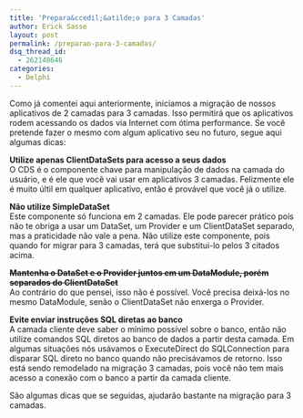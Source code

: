 ```yaml
---
title: 'Prepara&ccedil;&atilde;o para 3 Camadas'
author: Erick Sasse
layout: post
permalink: /preparao-para-3-camadas/
dsq_thread_id:
  - 262148646
categories:
  - Delphi
---
```

Como já comentei aqui anteriormente, iniciamos a migração de nossos aplicativos de 2 camadas para 3 camadas. Isso permitirá que os aplicativos rodem acessando os dados via Internet com ótima performance. Se você pretende fazer o mesmo com algum aplicativo seu no futuro, segue aqui algumas dicas:

**Utilize apenas ClientDataSets para acesso a seus dados**  
O CDS é o componente chave para manipulação de dados na camada do usuário, e é ele que você vai usar em aplicativos 3 camadas. Felizmente ele é muito últil em qualquer aplicativo, então é provável que você já o utilize.

**Não utilize SimpleDataSet**  
Este componente só funciona em 2 camadas. Ele pode parecer prático pois não te obriga a usar um DataSet, um Provider e um ClientDataSet separado, mas a praticidade não vale a pena. Não utilize este componente, pois quando for migrar para 3 camadas, terá que substitui-lo pelos 3 citados acima.

<strike>**Mantenha o DataSet e o Provider juntos em um DataModule, porém separados do ClientDataSet**</strike>  
Ao contrário do que pensei, isso não é possível. Você precisa deixá-los no mesmo DataModule, senão o ClientDataSet não enxerga o Provider.

**Evite enviar instruções SQL diretas ao banco**  
A camada cliente deve saber o mínimo possível sobre o banco, então não utilize comandos SQL diretos ao banco de dados a partir desta camada. Em algumas situações nós usávamos o ExecuteDirect do SQLConnection para disparar SQL direto no banco quando não precisávamos de retorno. Isso está sendo remodelado na migração 3 camadas, pois você não tem mais acesso a conexão com o banco a partir da camada cliente.

São algumas dicas que se seguidas, ajudarão bastante na migração para 3 camadas.